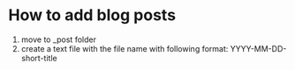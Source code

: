 # How to add blog posts

1. move to _post folder
2. create a text file with the file name with following format: YYYY-MM-DD-short-title
